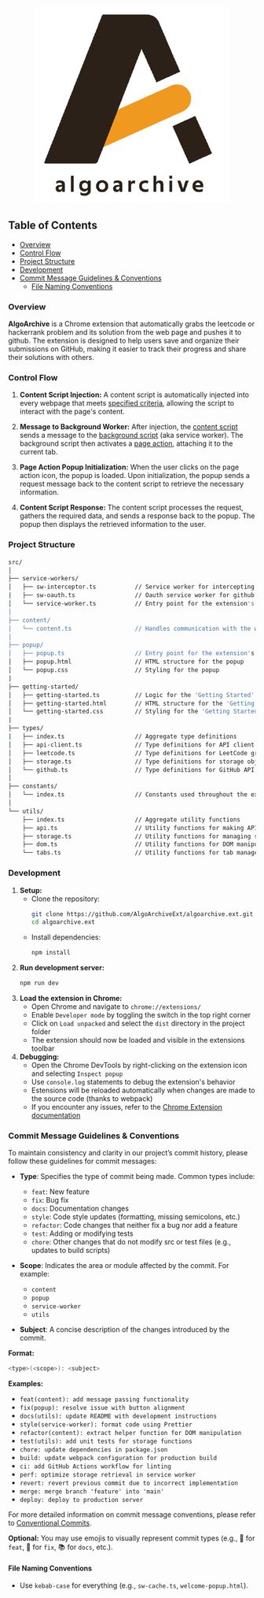 <div align="center">
  <img src="public/algo-archive.png" alt="AlgoArchive Logo" />
</div>

<h2> Table of Contents </h2>

- [Overview](#overview)
- [Control Flow](#control-flow)
- [Project Structure](#project-structure)
- [Development](#development)
- [Commit Message Guidelines \& Conventions](#commit-message-guidelines--conventions)
  - [File Naming Conventions](#file-naming-conventions)

### Overview
**AlgoArchive** is a Chrome extension that automatically grabs the leetcode or hackerrank problem and its solution from the web page and pushes it to github. The extension is designed to help users save and organize their submissions on GitHub, making it easier to track their progress and share their solutions with others.

### Control Flow
1. **Content Script Injection:** A content script is automatically injected into every webpage that meets [specified criteria](/public/manifest.json), allowing the script to interact with the page's content.

2. **Message to Background Worker:** After injection, the [content script](/src/scripts/content.ts) sends a message to the [background script](/src/background/background.ts) (aka service worker). The background script then activates a [page action](https://developer.chrome.com/docs/extensions/mv2/reference/pageAction), attaching it to the current tab.

3. **Page Action Popup Initialization:** When the user clicks on the page action icon, the popup is loaded. Upon initialization, the popup sends a request message back to the content script to retrieve the necessary information.

4. **Content Script Response:** The content script processes the request, gathers the required data, and sends a response back to the popup. The popup then displays the retrieved information to the user.


### Project Structure
```sh
src/
│
├── service-workers/
│   ├── sw-interceptor.ts           // Service worker for intercepting leetcode submissions
|   ├── sw-oauth.ts                 // Oauth service worker for github
│   └── service-worker.ts           // Entry point for the extension's background service worker, registers all service workers
│
├── content/
│   └── content.ts                  // Handles communication with the web page content
│
├── popup/
│   ├── popup.ts                    // Entry point for the extension's popup interface
│   ├── popup.html                  // HTML structure for the popup
│   └── popup.css                   // Styling for the popup
|
├── getting-started/
│   ├── getting-started.ts          // Logic for the 'Getting Started' page
│   ├── getting-started.html        // HTML structure for the 'Getting Started' page
│   └── getting-started.css         // Styling for the 'Getting Started' page
|
├── types/
|   ├── index.ts                    // Aggregate type definitions
│   ├── api-client.ts               // Type definitions for API client interactions
│   ├── leetcode.ts                 // Type definitions for LeetCode graphql API interactions
│   ├── storage.ts                  // Type definitions for storage objects
│   └── github.ts                   // Type definitions for GitHub API interactions
│
├── constants/
│   └── index.ts                    // Constants used throughout the extension
│
└── utils/
    ├── index.ts                    // Aggregate utility functions
    ├── api.ts                      // Utility functions for making API requests to AlgoArchive API
    ├── storage.ts                  // Utility functions for managing storage
    ├── dom.ts                      // Utility functions for DOM manipulation
    └── tabs.ts                     // Utility functions for tab management
```

### Development
1. **Setup:** 
    - Clone the repository: 
      ```bash
      git clone https://github.com/AlgoArchiveExt/algoarchive.ext.git
      cd algoarchive.ext
      ```
    - Install dependencies:
      ```bash
      npm install
      ```
2. **Run development server:**
    ```bash
    npm run dev
    ```
3. **Load the extension in Chrome:**
    - Open Chrome and navigate to `chrome://extensions/`
    - Enable `Developer mode` by toggling the switch in the top right corner
    - Click on `Load unpacked` and select the `dist` directory in the project folder
    - The extension should now be loaded and visible in the extensions toolbar
4. **Debugging:**
    - Open the Chrome DevTools by right-clicking on the extension icon and selecting `Inspect popup`
    - Use `console.log` statements to debug the extension's behavior
    - Estensions will be reloaded automatically when changes are made to the source code (thanks to webpack)
    - If you encounter any issues, refer to the [Chrome Extension documentation](https://developer.chrome.com/docs/extensions/mv2/getstarted/)

### Commit Message Guidelines & Conventions

To maintain consistency and clarity in our project’s commit history, please follow these guidelines for commit messages:

- **Type**: Specifies the type of commit being made. Common types include:
  - `feat`: New feature
  - `fix`: Bug fix
  - `docs`: Documentation changes
  - `style`: Code style updates (formatting, missing semicolons, etc.)
  - `refactor`: Code changes that neither fix a bug nor add a feature
  - `test`: Adding or modifying tests
  - `chore`: Other changes that do not modify src or test files (e.g., updates to build scripts)

- **Scope**: Indicates the area or module affected by the commit. For example:
  - `content`
  - `popup`
  - `service-worker`
  - `utils`
  
- **Subject**: A concise description of the changes introduced by the commit.

**Format:**

```sh
<type>(<scope>): <subject>
```

**Examples:**

- `feat(content): add message passing functionality`
- `fix(popup): resolve issue with button alignment`
- `docs(utils): update README with development instructions`
- `style(service-worker): format code using Prettier`
- `refactor(content): extract helper function for DOM manipulation`
- `test(utils): add unit tests for storage functions`
- `chore: update dependencies in package.json`
- `build: update webpack configuration for production build`
- `ci: add GitHub Actions workflow for linting`
- `perf: optimize storage retrieval in service worker`
- `revert: revert previous commit due to incorrect implementation`
- `merge: merge branch 'feature' into 'main'`
- `deploy: deploy to production server`

For more detailed information on commit message conventions, please refer to [Conventional Commits](https://www.conventionalcommits.org).

**Optional:** You may use emojis to visually represent commit types (e.g., 🚀 for `feat`, 🐛 for `fix`, 📚 for `docs`, etc.).

#### File Naming Conventions

- Use `kebab-case` for everything (e.g., `sw-cache.ts`, `welcome-popup.html`).